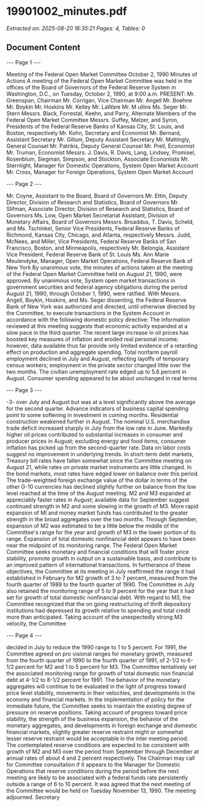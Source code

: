 # 19901002_minutes.pdf

*Extracted on: 2025-08-20 16:35:21*
*Pages: 4, Tables: 0*

## Document Content

--- Page 1 ---

Meeting of the Federal Open Market Committee
October 2, 1990
Minutes of Actions
A meeting of the Federal Open Market Committee was held in
the offices of the Board of Governors of the Federal Reserve System in
Washington, D.C., on Tuesday, October 2, 1990, at 9:00 a.m.
PRESENT: Mr. Greenspan, Chairman
Mr. Corrigan, Vice Chairman
Mr. Angell
Mr. Boehne
Mr. Boykin
Mr. Hoskins
Mr. Kelley
Mr. LaWare
Mr. M ullins
Ms. Seger
Mr. Stern
Messrs. Black, Forrestal, Keehn, and Parry, Alternate
Members of the Federal Open Market Committee
Messrs. Guffey, Melzer, and Syron, Presidents of the
Federal Reserve Banks of Kansas City, St. Louis,
and Boston, respectively
Mr. Kohn, Secretary and Economist
Mr. Bernard, Assistant Secretary
Mr. Gillum, Deputy Assistant Secretary
Mr. Mattingly, General Counsel
Mr. Patrikis, Deputy General Counsel
Mr. Prell, Economist
Mr. Truman, Economist
Messrs. J. Davis, R. Davis, Lang, Lindsey,
Promisel, Rosenblum, Siegman, Simpson, and
Stockton, Associate Economists
Mr. Sternlight, Manager for Domestic Operations,
System Open Market Account
Mr. Cross, Manager for Foreign Operations,
System Open Market Account

--- Page 2 ---

Mr. Coyne, Assistant to the Board, Board of Governors
Mr. Ettin, Deputy Director, Division of Research and
Statistics, Board of Governors
Mr. Slifman, Associate Director, Division of Research
and Statistics, Board of Governors
Ms. Low, Open Market Secretariat Assistant, Division of
Monetary Affairs, Board of Governors
Messrs. Broaddus, T. Davis, Scheld, and Ms. Tschinkel,
Senior Vice Presidents, Federal Reserve Banks of
Richmond, Kansas City, Chicago, and Atlanta,
respectively
Messrs. Judd, McNees, and Miller, Vice Presidents,
Federal Reserve Banks of San Francisco, Boston,
and Minneapolis, respectively
Mr. Belongia, Assistant Vice President, Federal Reserve
Bank of St. Louis
Ms. Ann Marie Meulendyke, Manager, Open Market
Operations, Federal Reserve Bank of New York
By unanimous vote, the minutes of actions taken at the meeting of
the Federal Open Market Committee held on August 21, 1990, were approved.
By unanimous vote, System open market transactions in government
securities and federal agency obligations during the period August 21,
1990, through October 1, 1990, were ratified.
With Messrs. Angell, Boykin, Hoskins, and Ms. Seger dissenting,
the Federal Reserve Bank of New York was authorized and directed, until
otherwise directed by the Committee, to execute transactions in the System
Account in accordance with the following domestic policy directive:
The information reviewed at this meeting suggests
that economic activity expanded at a slow pace in the
third quarter. The recent large increase in oil
prices has boosted key measures of inflation and
eroded real personal income; however, data available
thus far provide only limited evidence of a retarding
effect on production and aggregate spending. Total
nonfarm payroll employment declined in July and
August, reflecting layoffs of temporary census
workers; employment in the private sector changed
little over the two months. The civilian unemployment
rate edged up to 5.6 percent in August. Consumer
spending appeared to be about unchanged in real terms

--- Page 3 ---

-3-
over July and August but was at a level significantly
above the average for the second quarter. Advance
indicators of business capital spending point to some
softening in investment in coming months. Residential
construction weakened further in August. The nominal
U.S. merchandise trade deficit increased sharply in
July from the low rate in June. Markedly higher oil
prices contributed to substantial increases in
consumer and producer prices in August; excluding
energy and food items, consumer inflation has picked
up from the second-quarter rate. Data on labor costs
suggest no improvement in underlying trends.
In short-term debt markets, Treasury bill rates
have fallen somewhat since the Committee meeting on
August 21, while rates on private market instruments
are little changed. In the bond markets, most rates
have edged lower on balance over this period. The
trade-weighted foreign exchange value of the dollar in
terms of the other G-10 currencies has declined
slightly further on balance from the low level reached
at the time of the August meeting.
M2 and M3 expanded at appreciably faster rates in
August; available data for September suggest continued
strength in M2 and some slowing in the growth of M3.
More rapid expansion of Ml and money market funds has
contributed to the greater strength in the broad
aggregates over the two months. Through September,
expansion of M2 was estimated to be a little below the
middle of the Committee's range for the year and
growth of M3 in the lower portion of its range.
Expansion of total domestic nonfinancial debt appears
to have been near the midpoint of its monitoring
range.
The Federal Open Market Committee seeks monetary
and financial conditions that will foster price
stability, promote growth in output on a sustainable
basis, and contribute to an improved pattern of
international transactions. In furtherance of these
objectives, the Committee at its meeting in July
reaffirmed the range it had established in February
for M2 growth of 3 to 7 percent, measured from the
fourth quarter of 1989 to the fourth quarter of 1990.
The Committee in July also retained the monitoring
range of 5 to 9 percent for the year that it had set
for growth of total domestic nonfinancial debt. With
regard to M3, the Committee recognized that the on
going restructuring of thrift depository institutions
had depressed its growth relative to spending and
total credit more than anticipated. Taking account of
the unexpectedly strong M3 velocity, the Committee

--- Page 4 ---

decided in July to reduce the 1990 range to 1 to 5
percent. For 1991, the Committee agreed on pro
visional ranges for monetary growth, measured from the
fourth quarter of 1990 to the fourth quarter of 1991,
of 2-1/2 to 6-1/2 percent for M2 and 1 to 5 percent
for M3. The Committee tentatively set the associated
monitoring range for growth of total domestic non
financial debt at 4-1/2 to 8-1/2 percent for 1991.
The behavior of the monetary aggregates will continue
to be evaluated in the light of progress toward price
level stability, movements in their velocities, and
developments in the economy and financial markets.
In the implementation of policy for the immediate
future, the Committee seeks to maintain the existing
degree of pressure on reserve positions. Taking
account of progress toward price stability, the
strength of the business expansion, the behavior of
the monetary aggregates, and developments in foreign
exchange and domestic financial markets, slightly
greater reserve restraint might or somewhat lesser
reserve restraint would be acceptable in the inter
meeting period. The contemplated reserve conditions
are expected to be consistent with growth of M2 and M3
over the period from September through December at
annual rates of about 4 and 2 percent respectively.
The Chairman may call for Committee consultation if it
appears to the Manager for Domestic Operations that
reserve conditions during the period before the next
meeting are likely to be associated with a federal
funds rate persistently outside a range of 6 to 10
percent.
It was agreed that the next meeting of the Committee would be
held on Tuesday November 13, 1990.
The meeting adjourned.
Secretary